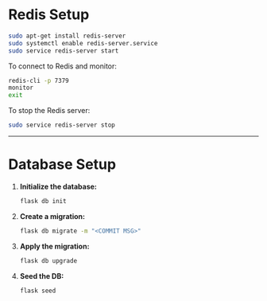 # Redis Setup

```bash
sudo apt-get install redis-server
sudo systemctl enable redis-server.service
sudo service redis-server start
```

To connect to Redis and monitor:

```bash
redis-cli -p 7379
monitor
exit
```

To stop the Redis server:

```bash
sudo service redis-server stop
```

---

# Database Setup

1. **Initialize the database:**
    ```bash
    flask db init
    ```

2. **Create a migration:**
    ```bash
    flask db migrate -m "<COMMIT MSG>"
    ```

3. **Apply the migration:**
    ```bash
    flask db upgrade
    ```

4. **Seed the DB:**
    ```bash
    flask seed
    ```